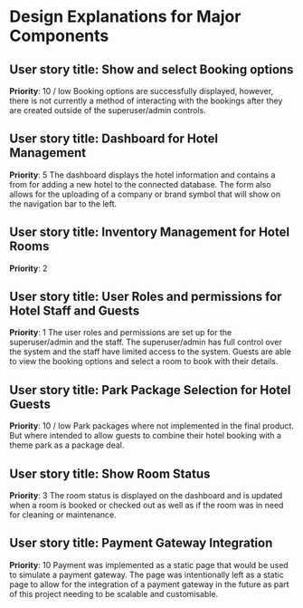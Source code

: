 # Design Explanations for Major Components

## User story title: Show and select Booking options

**Priority**: 10 / low
Booking options are successfully displayed, however, there is not currently a method of interacting with the bookings after they are created outside of the superuser/admin controls.

## User story title: Dashboard for Hotel Management

**Priority**: 5
The dashboard displays the hotel information and contains a from for adding a new hotel to the connected database. The form also allows for the uploading of a company or brand symbol that will show on the navigation bar to the left.

## User story title: Inventory Management for Hotel Rooms

**Priority**: 2

## User story title: User Roles and permissions for Hotel Staff and Guests

**Priority**: 1
The user roles and permissions are set up for the superuser/admin and the staff. The superuser/admin has full control over the system and the staff have limited access to the system.
Guests are able to view the booking options and select a room to book with their details.

## User story title: Park Package Selection for Hotel Guests

**Priority**: 10 / low
Park packages where not implemented in the final product. But where intended to allow guests to combine their hotel booking with a theme park as a package deal. 

## User story title: Show Room Status

**Priority**: 3
The room status is displayed on the dashboard and is updated when a room is booked or checked out as well as if the room was in need for cleaning or maintenance.

## User story title: Payment Gateway Integration

**Priority**: 10
Payment was implemented as a static page that would be used to simulate a payment gateway. The page was intentionally left as a static page to allow for the integration of a payment gateway in the future as part of this project needing to be scalable and customisable.